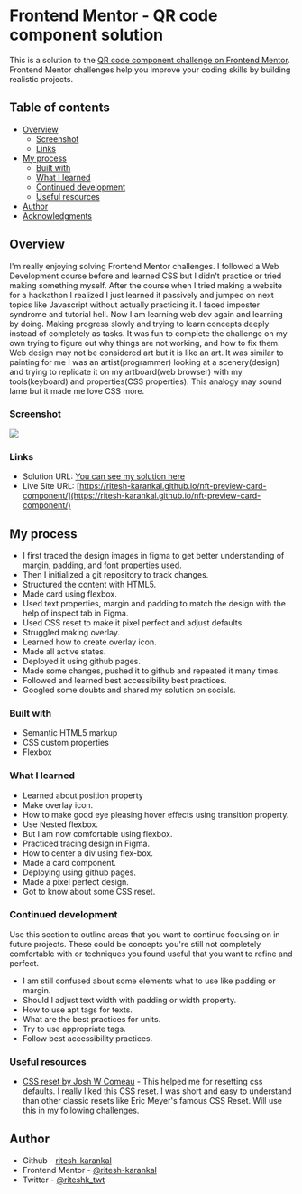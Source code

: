 # Frontend Mentor - QR code component solution

This is a solution to the [QR code component challenge on Frontend Mentor](https://www.frontendmentor.io/challenges/qr-code-component-iux_sIO_H). Frontend Mentor challenges help you improve your coding skills by building realistic projects.

## Table of contents

-   [Overview](#overview)
    -   [Screenshot](#screenshot)
    -   [Links](#links)
-   [My process](#my-process)
    -   [Built with](#built-with)
    -   [What I learned](#what-i-learned)
    -   [Continued development](#continued-development)
    -   [Useful resources](#useful-resources)
-   [Author](#author)
-   [Acknowledgments](#acknowledgments)

## Overview

I'm really enjoying solving Frontend Mentor challenges. I followed a Web Development course before and learned CSS but I didn't practice or tried making something myself. After the course when I tried making a website for a hackathon I realized I just learned it passively and jumped on next topics like Javascript without actually practicing it. I faced imposter syndrome and tutorial hell. Now I am learning web dev again and learning by doing. Making progress slowly and trying to learn concepts deeply instead of completely as tasks. It was fun to complete the challenge on my own trying to figure out why things are not working, and how to fix them. Web design may not be considered art but it is like an art. It was similar to painting for me I was an artist(programmer) looking at a scenery(design) and trying to replicate it on my artboard(web browser) with my tools(keyboard) and properties(CSS properties). This analogy may sound lame but it made me love CSS more.

### Screenshot

![](./screenshot.jpg)

### Links

-   Solution URL: [You can see my solution here](https://www.frontendmentor.io/solutions/nft-preview-card-with-overlay-hover-icon-SkHYivpQc)
-   Live Site URL: [https://ritesh-karankal.github.io/nft-preview-card-component/](https://ritesh-karankal.github.io/nft-preview-card-component/)

## My process

-   I first traced the design images in figma to get better understanding of margin, padding, and font properties used.
-   Then I initialized a git repository to track changes.
-   Structured the content with HTML5.
-   Made card using flexbox.
-   Used text properties, margin and padding to match the design with the help of inspect tab in Figma.
-   Used CSS reset to make it pixel perfect and adjust defaults.
-   Struggled making overlay.
-   Learned how to create overlay icon. 
-   Made all active states.
-   Deployed it using github pages.
-   Made some changes, pushed it to github and repeated it many times.
-   Followed and learned best accessibility best practices.
-   Googled some doubts and shared my solution on socials.

### Built with

-   Semantic HTML5 markup
-   CSS custom properties
-   Flexbox
<!-- - CSS Grid
-   Mobile-first workflow
-   [React](https://reactjs.org/) - JS library
-   [Next.js](https://nextjs.org/) - React framework
-   [Styled Components](https://styled-components.com/) - For styles -->

### What I learned

-   Learned about position property
-   Make overlay icon.
-   How to make good eye pleasing hover effects using transition property.
-   Use Nested flexbox.
-   But I am now comfortable using flexbox.
-   Practiced tracing design in Figma.
-   How to center a div using flex-box.
-   Made a card component.
-   Deploying using github pages.
-   Made a pixel perfect design.
-   Got to know about some CSS reset.

### Continued development

Use this section to outline areas that you want to continue focusing on in future projects. These could be concepts you're still not completely comfortable with or techniques you found useful that you want to refine and perfect.

- I am still confused about some elements what to use like padding or margin.
- Should I adjust text width with padding or width property.
- How to use apt tags for texts.
- What are the best practices for units.
- Try to use appropriate tags.
- Follow best accessibility practices.

### Useful resources

-   [CSS reset by Josh W Comeau](https://www.joshwcomeau.com/css/custom-css-reset/) - This helped me for resetting css defaults. I really liked this CSS reset. I was short and easy to understand than other classic resets like Eric Meyer's famous CSS Reset. Will use this in my following challenges.

## Author

-   Github - [ritesh-karankal](https://github.com/ritesh-karankal)
-   Frontend Mentor - [@ritesh-karankal](https://www.frontendmentor.io/profile/ritesh-karankal)
-   Twitter - [@riteshk_twt](https://twitter.com/riteshk_twt)
